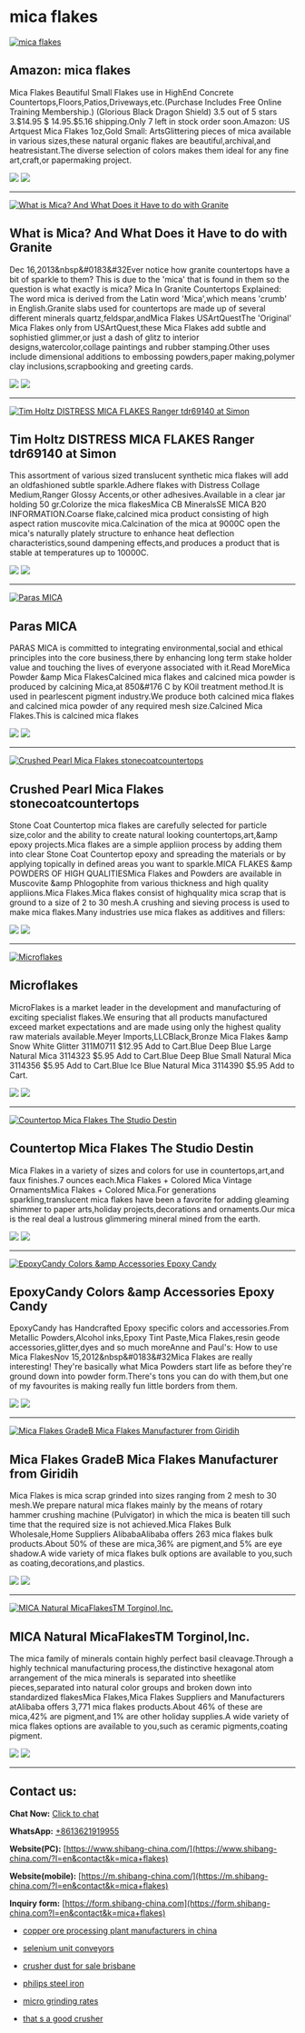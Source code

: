 # mica flakes

<a href="https://swt.shibang-china.com/?l=en&img&k=mica+flakes" target="_blank">![mica flakes](http://static.shibang-china.com/all-800x300/115.jpg)</a>

## Amazon: mica flakes
Mica Flakes Beautiful Small Flakes use in HighEnd Concrete Countertops,Floors,Patios,Driveways,etc.(Purchase Includes Free Online Training Membership.) (Glorious Black Dragon Shield) 3.5 out of 5 stars 3.$14.95 $ 14.95.$5.16 shipping.Only 7 left in stock order soon.Amazon: US Artquest Mica Flakes 1oz,Gold Small: ArtsGlittering pieces of mica available in various sizes,these natural organic flakes are beautiful,archival,and heatresistant.The diverse selection of colors makes them ideal for any fine art,craft,or papermaking project.


<a href="https://whatsapp.shibangsoft.com/WhatsApp.php" target="_blank" title="WhatsApp">![](http://static.shibang-china.com/icon/whatsapp.png)</a> <a href="https://swt.shibang-china.com/?l=en&icon&k=mica+flakes" target="_blank">![](http://static.shibang-china.com/icon/chat-en.png)</a>

---

<a href="https://swt.shibang-china.com/?l=en&img&k=mica+flakes" target="_blank">![What is Mica? And What Does it Have to do with Granite](http://static.shibang-china.com/all-800x300/926.jpg)</a>

## What is Mica? And What Does it Have to do with Granite
Dec 16,2013&nbsp&#0183&#32Ever notice how granite countertops have a bit of sparkle to them? This is due to the 'mica' that is found in them so the question is what exactly is mica? Mica In Granite Countertops Explained: The word mica is derived from the Latin word 'Mica',which means 'crumb' in English.Granite slabs used for countertops are made up of several different minerals quartz,feldspar,andMica Flakes USArtQuestThe 'Original' Mica Flakes only from USArtQuest,these Mica Flakes add subtle and sophistied glimmer,or just a dash of glitz to interior designs,watercolor,collage paintings and rubber stamping.Other uses include dimensional additions to embossing powders,paper making,polymer clay inclusions,scrapbooking and greeting cards.


<a href="https://whatsapp.shibangsoft.com/WhatsApp.php" target="_blank" title="WhatsApp">![](http://static.shibang-china.com/icon/whatsapp.png)</a> <a href="https://swt.shibang-china.com/?l=en&icon&k=mica+flakes" target="_blank">![](http://static.shibang-china.com/icon/chat-en.png)</a>

---

<a href="https://swt.shibang-china.com/?l=en&img&k=mica+flakes" target="_blank">![Tim Holtz DISTRESS MICA FLAKES Ranger tdr69140 at Simon](http://static.shibang-china.com/all-800x300/390.jpg)</a>

## Tim Holtz DISTRESS MICA FLAKES Ranger tdr69140 at Simon
This assortment of various sized translucent synthetic mica flakes will add an oldfashioned subtle sparkle.Adhere flakes with Distress Collage Medium,Ranger Glossy Accents,or other adhesives.Available in a clear jar holding 50 gr.Colorize the mica flakesMica CB MineralsSE MICA B20 INFORMATION.Coarse flake,calcined mica product consisting of high aspect ration muscovite mica.Calcination of the mica at 9000C open the mica's naturally plately structure to enhance heat deflection characteristics,sound dampening effects,and produces a product that is stable at temperatures up to 10000C.


<a href="https://whatsapp.shibangsoft.com/WhatsApp.php" target="_blank" title="WhatsApp">![](http://static.shibang-china.com/icon/whatsapp.png)</a> <a href="https://swt.shibang-china.com/?l=en&icon&k=mica+flakes" target="_blank">![](http://static.shibang-china.com/icon/chat-en.png)</a>

---

<a href="https://swt.shibang-china.com/?l=en&img&k=mica+flakes" target="_blank">![Paras MICA](http://static.shibang-china.com/all-800x300/50.jpg)</a>

## Paras MICA
PARAS MICA is committed to integrating environmental,social and ethical principles into the core business,there by enhancing long term stake holder value and touching the lives of everyone associated with it.Read MoreMica Powder &amp Mica FlakesCalcined mica flakes and calcined mica powder is produced by calcining Mica,at 850&#176 C by KOil treatment method.It is used in pearlescent pigment industry.We produce both calcined mica flakes and calcined mica powder of any required mesh size.Calcined Mica Flakes.This is calcined mica flakes


<a href="https://whatsapp.shibangsoft.com/WhatsApp.php" target="_blank" title="WhatsApp">![](http://static.shibang-china.com/icon/whatsapp.png)</a> <a href="https://swt.shibang-china.com/?l=en&icon&k=mica+flakes" target="_blank">![](http://static.shibang-china.com/icon/chat-en.png)</a>

---

<a href="https://swt.shibang-china.com/?l=en&img&k=mica+flakes" target="_blank">![Crushed Pearl Mica Flakes stonecoatcountertops](http://static.shibang-china.com/all-800x300/814.jpg)</a>

## Crushed Pearl Mica Flakes stonecoatcountertops
Stone Coat Countertop mica flakes are carefully selected for particle size,color and the ability to create natural looking countertops,art,&amp epoxy projects.Mica flakes are a simple appliion process by adding them into clear Stone Coat Countertop epoxy and spreading the materials or by applying topically in defined areas you want to sparkle.MICA FLAKES &amp POWDERS OF HIGH QUALITIESMica Flakes and Powders are available in Muscovite &amp Phlogophite from various thickness and high quality appliions.Mica Flakes.Mica flakes consist of highquality mica scrap that is ground to a size of 2 to 30 mesh.A crushing and sieving process is used to make mica flakes.Many industries use mica flakes as additives and fillers:


<a href="https://whatsapp.shibangsoft.com/WhatsApp.php" target="_blank" title="WhatsApp">![](http://static.shibang-china.com/icon/whatsapp.png)</a> <a href="https://swt.shibang-china.com/?l=en&icon&k=mica+flakes" target="_blank">![](http://static.shibang-china.com/icon/chat-en.png)</a>

---

<a href="https://swt.shibang-china.com/?l=en&img&k=mica+flakes" target="_blank">![Microflakes](http://static.shibang-china.com/all-800x300/1246.jpg)</a>

## Microflakes
MicroFlakes is a market leader in the development and manufacturing of exciting specialist flakes.We ensuring that all products manufactured exceed market expectations and are made using only the highest quality raw materials available.Meyer Imports,LLCBlack,Bronze Mica Flakes &amp Snow White Glitter 311M0711 $12.95 Add to Cart.Blue Deep Blue Large Natural Mica 3114323 $5.95 Add to Cart.Blue Deep Blue Small Natural Mica 3114356 $5.95 Add to Cart.Blue Ice Blue Natural Mica 3114390 $5.95 Add to Cart.


<a href="https://whatsapp.shibangsoft.com/WhatsApp.php" target="_blank" title="WhatsApp">![](http://static.shibang-china.com/icon/whatsapp.png)</a> <a href="https://swt.shibang-china.com/?l=en&icon&k=mica+flakes" target="_blank">![](http://static.shibang-china.com/icon/chat-en.png)</a>

---

<a href="https://swt.shibang-china.com/?l=en&img&k=mica+flakes" target="_blank">![Countertop Mica Flakes The Studio Destin](http://static.shibang-china.com/all-800x300/1178.jpg)</a>

## Countertop Mica Flakes The Studio Destin
Mica Flakes in a variety of sizes and colors for use in countertops,art,and faux finishes.7 ounces each.Mica Flakes + Colored Mica Vintage OrnamentsMica Flakes + Colored Mica.For generations sparkling,translucent mica flakes have been a favorite for adding gleaming shimmer to paper arts,holiday projects,decorations and ornaments.Our mica is the real deal a lustrous glimmering mineral mined from the earth.


<a href="https://whatsapp.shibangsoft.com/WhatsApp.php" target="_blank" title="WhatsApp">![](http://static.shibang-china.com/icon/whatsapp.png)</a> <a href="https://swt.shibang-china.com/?l=en&icon&k=mica+flakes" target="_blank">![](http://static.shibang-china.com/icon/chat-en.png)</a>

---

<a href="https://swt.shibang-china.com/?l=en&img&k=mica+flakes" target="_blank">![EpoxyCandy Colors &amp Accessories Epoxy Candy](http://static.shibang-china.com/all-800x300/1403.jpg)</a>

## EpoxyCandy Colors &amp Accessories Epoxy Candy
EpoxyCandy has Handcrafted Epoxy specific colors and accessories.From Metallic Powders,Alcohol inks,Epoxy Tint Paste,Mica Flakes,resin geode accessories,glitter,dyes and so much moreAnne and Paul's: How to use Mica FlakesNov 15,2012&nbsp&#0183&#32Mica Flakes are really interesting! They're basically what Mica Powders start life as before they're ground down into powder form.There's tons you can do with them,but one of my favourites is making really fun little borders from them.


<a href="https://whatsapp.shibangsoft.com/WhatsApp.php" target="_blank" title="WhatsApp">![](http://static.shibang-china.com/icon/whatsapp.png)</a> <a href="https://swt.shibang-china.com/?l=en&icon&k=mica+flakes" target="_blank">![](http://static.shibang-china.com/icon/chat-en.png)</a>

---

<a href="https://swt.shibang-china.com/?l=en&img&k=mica+flakes" target="_blank">![Mica Flakes GradeB Mica Flakes Manufacturer from Giridih](http://static.shibang-china.com/all-800x300/729.jpg)</a>

## Mica Flakes GradeB Mica Flakes Manufacturer from Giridih
Mica Flakes is mica scrap grinded into sizes ranging from 2 mesh to 30 mesh.We prepare natural mica flakes mainly by the means of rotary hammer crushing machine (Pulvigator) in which the mica is beaten till such time that the required size is not achieved.Mica Flakes Bulk Wholesale,Home Suppliers AlibabaAlibaba offers 263 mica flakes bulk products.About 50% of these are mica,36% are pigment,and 5% are eye shadow.A wide variety of mica flakes bulk options are available to you,such as coating,decorations,and plastics.


<a href="https://whatsapp.shibangsoft.com/WhatsApp.php" target="_blank" title="WhatsApp">![](http://static.shibang-china.com/icon/whatsapp.png)</a> <a href="https://swt.shibang-china.com/?l=en&icon&k=mica+flakes" target="_blank">![](http://static.shibang-china.com/icon/chat-en.png)</a>

---

<a href="https://swt.shibang-china.com/?l=en&img&k=mica+flakes" target="_blank">![MICA Natural MicaFlakesTM Torginol,Inc.](http://static.shibang-china.com/all-800x300/667.jpg)</a>

## MICA Natural MicaFlakesTM Torginol,Inc.
The mica family of minerals contain highly perfect basil cleavage.Through a highly technical manufacturing process,the distinctive hexagonal atom arrangement of the mica minerals is separated into sheetlike pieces,separated into natural color groups and broken down into standardized flakesMica Flakes,Mica Flakes Suppliers and Manufacturers atAlibaba offers 3,771 mica flakes products.About 46% of these are mica,42% are pigment,and 1% are other holiday supplies.A wide variety of mica flakes options are available to you,such as ceramic pigments,coating pigment.


<a href="https://whatsapp.shibangsoft.com/WhatsApp.php" target="_blank" title="WhatsApp">![](http://static.shibang-china.com/icon/whatsapp.png)</a> <a href="https://swt.shibang-china.com/?l=en&icon&k=mica+flakes" target="_blank">![](http://static.shibang-china.com/icon/chat-en.png)</a>

---
## Contact us:

**Chat Now:** [Click to chat](https://swt.shibang-china.com?l=en&contact&k=mica+flakes)

**WhatsApp:**  [+8613621919955](https://whatsapp.shibangsoft.com/WhatsApp.php)

**Website(PC):** [https://www.shibang-china.com/](https://www.shibang-china.com/?l=en&contact&k=mica+flakes)

**Website(mobile):** [https://m.shibang-china.com/](https://m.shibang-china.com/?l=en&contact&k=mica+flakes)

**Inquiry form:** [https://form.shibang-china.com](https://form.shibang-china.com?l=en&contact&k=mica+flakes)

* [copper ore processing plant manufacturers in china](../114/copper%20ore%20processing%20plant%20manufacturers%20in%20china.md)

* [selenium unit conveyors](../117/selenium%20unit%20conveyors.md)

* [crusher dust for sale brisbane](../122/crusher%20dust%20for%20sale%20brisbane.md)

* [philips steel iron](../118/philips%20steel%20iron.md)

* [micro grinding rates](../114/micro%20grinding%20rates.md)

* [that s a good crusher](../123/that%20s%20a%20good%20crusher.md)